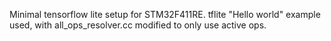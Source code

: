Minimal tensorflow lite setup for STM32F411RE. tflite "Hello world" example used, with
all_ops_resolver.cc modified to only use active ops.